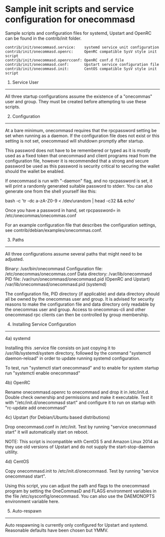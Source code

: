Sample init scripts and service configuration for onecommasd
==========================================================

Sample scripts and configuration files for systemd, Upstart and OpenRC
can be found in the contrib/init folder.

    contrib/init/onecommasd.service:    systemd service unit configuration
    contrib/init/onecommasd.openrc:     OpenRC compatible SysV style init script
    contrib/init/onecommasd.openrcconf: OpenRC conf.d file
    contrib/init/onecommasd.conf:       Upstart service configuration file
    contrib/init/onecommasd.init:       CentOS compatible SysV style init script

1. Service User
---------------------------------

All three startup configurations assume the existence of a "onecommas" user
and group.  They must be created before attempting to use these scripts.

2. Configuration
---------------------------------

At a bare minimum, onecommasd requires that the rpcpassword setting be set
when running as a daemon.  If the configuration file does not exist or this
setting is not set, onecommasd will shutdown promptly after startup.

This password does not have to be remembered or typed as it is mostly used
as a fixed token that onecommasd and client programs read from the configuration
file, however it is recommended that a strong and secure password be used
as this password is security critical to securing the wallet should the
wallet be enabled.

If onecommasd is run with "-daemon" flag, and no rpcpassword is set, it will
print a randomly generated suitable password to stderr.  You can also
generate one from the shell yourself like this:

bash -c 'tr -dc a-zA-Z0-9 < /dev/urandom | head -c32 && echo'

Once you have a password in hand, set rpcpassword= in /etc/onecommas/onecommas.conf

For an example configuration file that describes the configuration settings,
see contrib/debian/examples/onecommas.conf.

3. Paths
---------------------------------

All three configurations assume several paths that might need to be adjusted.

Binary:              /usr/bin/onecommasd
Configuration file:  /etc/onecommas/onecommas.conf
Data directory:      /var/lib/onecommasd
PID file:            /var/run/onecommasd/onecommasd.pid (OpenRC and Upstart)
                     /var/lib/onecommasd/onecommasd.pid (systemd)

The configuration file, PID directory (if applicable) and data directory
should all be owned by the onecommas user and group.  It is advised for security
reasons to make the configuration file and data directory only readable by the
onecommas user and group.  Access to onecommas-cli and other onecommasd rpc clients
can then be controlled by group membership.

4. Installing Service Configuration
-----------------------------------

4a) systemd

Installing this .service file consists on just copying it to
/usr/lib/systemd/system directory, followed by the command
"systemctl daemon-reload" in order to update running systemd configuration.

To test, run "systemctl start onecommasd" and to enable for system startup run
"systemctl enable onecommasd"

4b) OpenRC

Rename onecommasd.openrc to onecommasd and drop it in /etc/init.d.  Double
check ownership and permissions and make it executable.  Test it with
"/etc/init.d/onecommasd start" and configure it to run on startup with
"rc-update add onecommasd"

4c) Upstart (for Debian/Ubuntu based distributions)

Drop onecommasd.conf in /etc/init.  Test by running "service onecommasd start"
it will automatically start on reboot.

NOTE: This script is incompatible with CentOS 5 and Amazon Linux 2014 as they
use old versions of Upstart and do not supply the start-stop-daemon uitility.

4d) CentOS

Copy onecommasd.init to /etc/init.d/onecommasd. Test by running "service onecommasd start".

Using this script, you can adjust the path and flags to the onecommasd program by
setting the OneCommasD and FLAGS environment variables in the file
/etc/sysconfig/onecommasd. You can also use the DAEMONOPTS environment variable here.

5. Auto-respawn
-----------------------------------

Auto respawning is currently only configured for Upstart and systemd.
Reasonable defaults have been chosen but YMMV.
